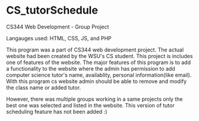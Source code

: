 # CS_tutorSchedule
CS344 Web Development - Group Project 

Langauges used: HTML, CSS, JS, and PHP

This program was a part of CS344 web development project. The actual website had been created by the WSU's CS student. This project is 
includes one of features of the website. The major features of this program is to add a functionality to the website where the admin has
permission to add computer science tutor's name, availablity, personal information(like email). With this program cs website admin should be 
able to remove and modify the class name or added tutor. 

However, there was multiple groups working in a same projects only the best one was selected and listed in the website. This version of 
tutor scheduling feature has not been added :)
